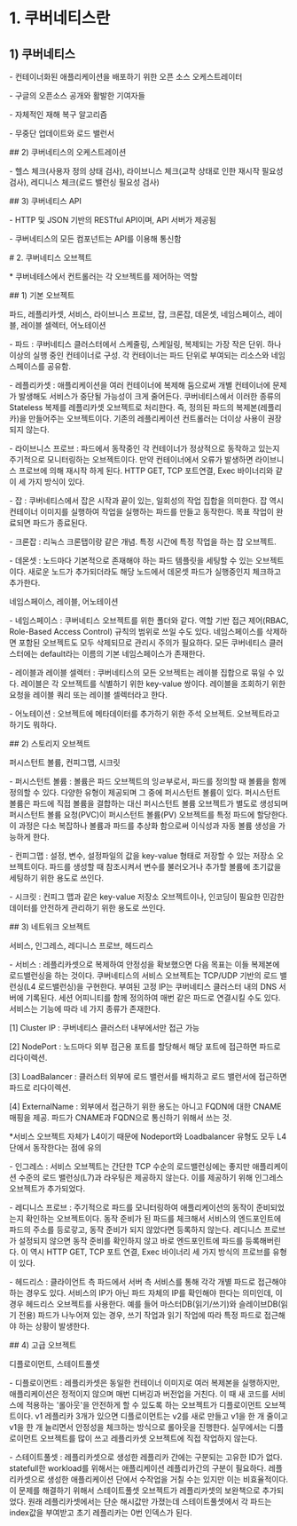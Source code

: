 # 1. 쿠버네티스란



## 1) 쿠버네티스

\- 컨테이너화된 애플리케이션을 배포하기 위한 오픈 소스 오케스트레이터

\- 구글의 오픈소스 공개와 활발한 기여자들

\- 자체적인 재해 복구 알고리즘

\- 무중단 업데이트와 로드 밸런서



\## 2) 쿠버네티스의 오케스트레이션

\- 헬스 체크(사용자 정의 상태 검사), 라이브니스 체크(교착 상태로 인한 재시작 필요성 검사), 레디니스 체크(로드 밸런싱 필요성 검사)



\## 3) 쿠버네티스 API

\- HTTP 및 JSON 기반의 RESTful API이며, API 서버가 제공됨

\- 쿠버네티스의 모든 컴포넌트는 API를 이용해 통신함



\# 2. 쿠버네티스 오브젝트

\* 쿠버네테스에서 컨트롤러는 각 오브젝트를 제어하는 역할

\## 1) 기본 오브젝트

파드, 레플리카셋, 서비스, 라이브니스 프로브, 잡, 크론잡, 데몬셋, 네임스페이스, 레이블, 레이블 셀렉터, 어노테이션



\- 파드 : 쿠버네티스 클러스터에서 스케줄링, 스케일링, 복제되는 가장 작은 단위. 하나 이상의 실행 중인 컨테이너로 구성. 각 컨테이너는 파드 단위로 부여되는 리소스와 네임스페이스를 공유함. 



\- 레플리카셋 : 애플리케이션을 여러 컨테이너에 복제해 둠으로써 개별 컨테이너에 문제가 발생해도 서비스가 중단될 가능성이 크게 줄어든다. 쿠버네티스에서 이러한 종류의 Stateless 복제를 레플리카셋 오브젝트로 처리한다. 즉, 정의된 파드의 복제본(레플리카)을 만들어주는 오브젝트이다. 기존의 레플리케이션 컨트롤러는 더이상 사용이 권장되지 않는다.



\- 라이브니스 프로브 : 파드에서 동작중인 각 컨테이너가 정상적으로 동작하고 있는지 주기적으로 모니터링하는 오브젝트이다. 만약 컨테이너에서 오류가 발생하면 라이브니스 프로브에 의해 재시작 하게 된다. HTTP GET, TCP 포트연결, Exec 바이너리와 같이 세 가지 방식이 있다.



\- 잡 : 쿠버네티스에서 잡은 시작과 끝이 있는, 일회성의 작업 집합을 의미한다. 잡 역시 컨테이너 이미지를 실행하여 작업을 실행하는 파드를 만들고 동작한다. 목표 작업이 완료되면 파드가 종료된다.



\- 크론잡 : 리눅스 크론탭이랑 같은 개념. 특정 시간에 특정 작업을 하는 잡 오브젝트.



\- 데몬셋 : 노드마다 기본적으로 존재해야 하는 파드 템플릿을 세팅할 수 있는 오브젝트이다. 새로운 노드가 추가되더라도 해당 노드에서 데몬셋 파드가 실행중인지 체크하고 추가한다.



네임스페이스, 레이블, 어노테이션



\- 네임스페이스 : 쿠버네티스 오브젝트를 위한 폴더와 같다. 역할 기반 접근 제어(RBAC, Role-Based Access Control) 규칙의 범위로 쓰일 수도 있다. 네임스페이스를 삭제하면 포함된 오브젝트도 모두 삭제되므로 관리시 주의가 필요하다. 모든 쿠버네티스 클러스터에는 default라는 이름의 기본 네임스페이스가 존재한다.



\- 레이블과 레이블 셀렉터 : 쿠버네티스의 모든 오브젝트는 레이블 집합으로 묶일 수 있다. 레이블은 각 오브젝트를 식별하기 위한 key-value 쌍이다. 레이블을 조회하기 위한 요청을 레이블 쿼리 또는 레이블 셀렉터라고 한다. 



\- 어노테이션 : 오브젝트에 메타데이터를 추가하기 위한 주석 오브젝트. 오브젝트라고 하기도 뭐하다.



\## 2) 스토리지 오브젝트

퍼시스턴트 볼륨, 컨피그맵, 시크릿



\- 퍼시스턴트 볼륨 : 볼륨은 파드 오브젝트의 잉ㄹ부로서, 파드를 정의할 때 볼륨을 함께 정의할 수 있다. 다양한 유형이 제공되며 그 중에 퍼시스턴트 볼륨이 있다. 퍼시스턴트 볼륨은 파드에 직접 볼륨을 결합하는 대신 퍼시스턴트 볼륨 오브젝트가 별도로 생성되며 퍼시스턴트 볼륨 요청(PVC)이 퍼시스턴트 볼륨(PV) 오브젝트를 특정 파드에 할당한다. 이 과정은 다소 복잡하나 볼륨과 파드를 추상화 함으로써 이식성과 자동 볼륨 생성을 가능하게 한다.



\- 컨피그맵 : 설정, 변수, 설정파일의 값을 key-value 형태로 저장할 수 있는 저장소 오브젝트이다. 파드를 생성할 때 참조시켜서 변수를 불러오거나 추가할 볼륨에 초기값을 세팅하기 위한 용도로 쓰인다.



\- 시크릿 : 컨피그 맵과 같은 key-value 저장소 오브젝트이나, 인코딩이 필요한 민감한 데이터를 안전하게 관리하기 위한 용도로 쓰인다. 



\## 3) 네트워크 오브젝트

서비스, 인그레스, 레디니스 프로브, 헤드리스



\- 서비스 : 레플리카셋으로 복제하여 안정성을 확보했으면 다음 목표는 이들 복제본에 로드밸런싱을 하는 것이다. 쿠버네티스의 서비스 오브젝트는 TCP/UDP 기반의 로드 밸런싱(L4 로드밸런싱)을 구현한다. 부여된 고정 IP는 쿠버네티스 클러스터 내의 DNS 서버에 기록된다. 세션 어피니티를 함께 정의하여 매번 같은 파드로 연결시킬 수도 있다. 서비스는 기능에 따라 네 가지 종류가 존재한다.

[1] Cluster IP : 쿠버네티스 클러스터 내부에서만 접근 가능

[2] NodePort : 노드마다 외부 접근용 포트를 할당해서 해당 포트에 접근하면 파드로 리다이렉션.

[3] LoadBalancer : 클러스터 외부에 로드 밸런서를 배치하고 로드 밸런서에 접근하면 파드로 리다이렉션.

[4] ExternalName : 외부에서 접근하기 위한 용도는 아니고 FQDN에 대한 CNAME 매핑을 제공. 파드가 CNAME과 FQDN으로 통신하기 위해서 쓰는 것.



\*서비스 오브젝트 자체가 L4이기 때문에 Nodeport와 Loadbalancer 유형도 모두 L4단에서 동작한다는 점에 유의



\- 인그레스 : 서비스 오브젝트는 간단한 TCP 수순의 로드밸런싱에는 좋지만 애플리케이션 수준의 로드 밸런싱(L7)과 라우팅은 제공하지 않는다. 이를 제공하기 위해 인그레스 오브젝트가 추가되었다. 



\- 레디니스 프로브 : 주기적으로 파드를 모니터링하여 애플리케이션의 동작이 준비되었는지 확인하는 오브젝트이다. 동작 준비가 된 파드를 체크해서 서비스의 엔드포인트에 파드의 주소를 등로갛고, 동작 준비가 되지 않았다면 등록하지 않는다. 레디니스 프로브가 설정되지 않으면 동작 준비를 확인하지 않고 바로 엔드포인트에 파드를 등록해버린다. 이 역시 HTTP GET, TCP 포트 연결, Exec 바이너리 세 가지 방식의 프로브를 유형이 있다.



\- 헤드리스 : 클라이언트 측 파드에서 서버 측 서비스를 통해 각각 개별 파드로 접근해야 하는 경우도 있다. 서비스의 IP가 아닌 파드 자체의 IP를 확인해야 한다는 의미인데, 이 경우 헤드리스 오브젝트를 사용한다. 예를 들어 마스터DB(읽기/쓰기)와 슬레이브DB(읽기 전용) 파드가 나누어져 있는 경우, 쓰기 작업과 읽기 작업에 따라 특정 파드로 접근해야 하는 상황이 발생한다.



\## 4) 고급 오브젝트

디플로이먼트, 스테이트풀셋



\- 디플로이먼트 : 레플리카셋은 동일한 컨테이너 이미지로 여러 복제본을 실행하지만, 애플리케이션은 정적이지 않으며 매번 디버깅과 버전업을 거친다. 이 때 새 코드를 서비스에 적용하는 '롤아웃'을 안전하게 할 수 있도록 하는 오브젝트가 디플로이먼트 오브젝트이다. v1 레플리카 3개가 있으면 디플로이먼트는 v2를 새로 만들고 v1을 한 개 줄이고 v1을 한 개 늘리면서 안정성을 체크하는 방식으로 롤아웃을 진행한다. 실무에서는 디플로이먼트 오브젝트를 많이 쓰고 레플리카셋 오브젝트에 직접 작업하지 않는다.



\- 스테이트풀셋 : 레플리카셋으로 생성한 레플리카 간에는 구분되는 고유한 ID가 없다. statefull한 workload를 위해서는 애플리케이션 레플리카간의 구분이 필요하다. 레플리카셋으로 생성한 애플리케이션 단에서 수작업을 거칠 수는 있지만 이는 비효율적이다. 이 문제를 해결하기 위해서 스테이트풀셋 오브젝트가 레플리카셋의 보완책으로 추가되었다. 원래 레플리카셋에서는 단순 해시값만 가졌는데 스테이트풀셋에서 각 파드는 index값을 부여받고 초기 레플리카는 0번 인덱스가 된다.